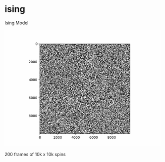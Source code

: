 # ising
Ising Model

![demo](https://github.com/theeemanuel/ising/blob/main/Ising%20Model/ising_10000x10000_200.gif)

200 frames of 10k x 10k spins
